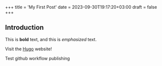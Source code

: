 +++
title = 'My First Post'
date = 2023-09-30T19:17:20+03:00
draft = false
+++

## Introduction

This is **bold** text, and this is *emphasized* text.

Visit the [Hugo](https://gohugo.io) website!

Test github workflow publishing